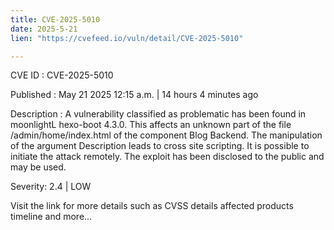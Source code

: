 ```yaml
---
title: CVE-2025-5010
date: 2025-5-21
lien: "https://cvefeed.io/vuln/detail/CVE-2025-5010"

---
```


CVE ID : CVE-2025-5010

Published :  May 21
2025
12:15 a.m. | 14 hours
4 minutes ago

Description : A vulnerability classified as problematic has been found in moonlightL hexo-boot 4.3.0. This affects an unknown part of the file /admin/home/index.html of the component Blog Backend. The manipulation of the argument Description leads to cross site scripting. It is possible to initiate the attack remotely. The exploit has been disclosed to the public and may be used.

Severity: 2.4 | LOW

Visit the link for more details
such as CVSS details
affected products
timeline
and more...
